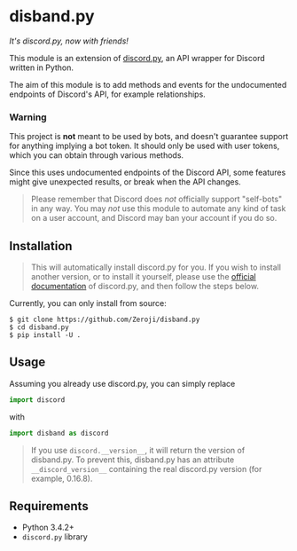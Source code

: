 disband.py
==========

*It's discord.py, now with friends!*

This module is an extension of [discord.py](https://github.com/Rapptz/discord.py),
an API wrapper for Discord written in Python.

The aim of this module is to add methods and events for the undocumented
endpoints of Discord's API, for example relationships.

### Warning

This project is **not** meant to be used by bots, and doesn't guarantee
support for anything implying a bot token. It should only be used with
user tokens, which you can obtain through various methods.

Since this uses undocumented endpoints of the Discord API, some features
might give unexpected results, or break when the API changes.

> Please remember that Discord does *not* officially support "self-bots"
> in any way. You may *not* use this module to automate any kind of task
> on a user account, and Discord may ban your account if you do so.


## Installation

> This will automatically install discord.py for you. If you wish to install
> another version, or to install it yourself, please use the
> [official documentation](https://github.com/Rapptz/discord.py#installing)
> of discord.py, and then follow the steps below.

Currently, you can only install from source:

```
$ git clone https://github.com/Zeroji/disband.py
$ cd disband.py
$ pip install -U .
```

## Usage

Assuming you already use discord.py, you can simply replace

```python
import discord
```

with

```python
import disband as discord
```

> If you use `discord.__version__`, it will return the version of disband.py.
> To prevent this, disband.py has an attribute `__discord_version__` containing
> the real discord.py version (for example, 0.16.8).

## Requirements
- Python 3.4.2+
- `discord.py` library
